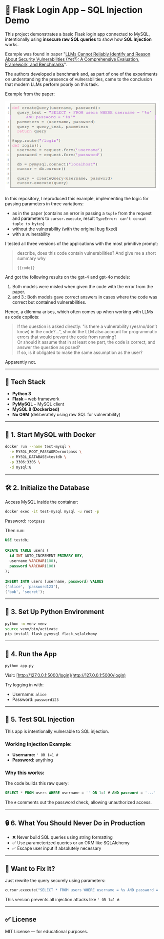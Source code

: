 
# 🔐 Flask Login App – SQL Injection Demo

This project demonstrates a basic Flask login app connected to MySQL, intentionally using **insecure raw SQL queries** to show how **SQL Injection** works.

Example was found in paper "[LLMs Cannot Reliably Identify and Reason About Security Vulnerabilities (Yet?):
A Comprehensive Evaluation, Framework, and Benchmarks](https://arxiv.org/abs/2312.12575)".

The authors developed a benchmark and, as part of one of the experiments on understanding the presence of vulnerabilities, came to the conclusion that modern LLMs perform poorly on this task.

Example from the paper:

![paper example](./paper_screen.png)


In this repository, I reproduced this example, implementing the logic for passing parameters in three variations:
- as in the paper (contains an error in passing a `tuple` from the request and parameters to `cursor.execute`, result `TypeError: can't concat tuple to bytes`)
- without the vulnerability (with the original bug fixed)
- with a vulnerability

I tested all three versions of the applications with the most primitive prompt:
> describe, does this code contain vulnerabilities? And give me a short summary why  
> ```
> {{code}}
> ```

And got the following results on the gpt-4 and gpt-4o models:
1) Both models were misled when given the code with the error from the paper.
2) and 3.: Both models gave correct answers in cases where the code was correct but contained vulnerabilities.

Hence, a dilemma arises, which often comes up when working with LLMs as code copilots:  
> If the question is asked directly: "is there a vulnerability (yes/no/don’t know) in the code?...", should the LLM also account for programmatic errors that would prevent the code from running?  
> Or should it assume that in at least one part, the code is correct, and answer the question as posed?  
> If so, is it obligated to make the same assumption as the user?  

Apparently not.

---

## 🧰 Tech Stack

- **Python 3**
- **Flask** – web framework
- **PyMySQL** – MySQL client
- **MySQL 8 (Dockerized)**
- **No ORM** (deliberately using raw SQL for vulnerability)

---

## 🐳 1. Start MySQL with Docker

```bash
docker run --name test-mysql \
  -e MYSQL_ROOT_PASSWORD=rootpass \
  -e MYSQL_DATABASE=testdb \
  -p 3306:3306 \
  -d mysql:8
```

---

## 🛠️ 2. Initialize the Database

Access MySQL inside the container:

```bash
docker exec -it test-mysql mysql -u root -p
```

Password: `rootpass`

Then run:

```sql
USE testdb;

CREATE TABLE users (
  id INT AUTO_INCREMENT PRIMARY KEY,
  username VARCHAR(100),
  password VARCHAR(100)
);

INSERT INTO users (username, password) VALUES
('alice', 'password123'),
('bob', 'secret');
```

---

## 🐍 3. Set Up Python Environment

```bash
python -m venv venv
source venv/bin/activate 
pip install flask pymysql flask_sqlalchemy
```

---

## 🚀 4. Run the App

```bash
python app.py
```

Visit: [http://127.0.0.1:5000/login](http://127.0.0.1:5000/login)

Try logging in with:

- Username: `alice`
- Password: `password123`

---

## 🧪 5. Test SQL Injection

This app is intentionally vulnerable to SQL injection.

### Working Injection Example:

- **Username:** `' OR 1=1 #`
- **Password:** anything

### Why this works:

The code builds this raw query:

```sql
SELECT * FROM users WHERE username = '' OR 1=1 # AND password = '...'
```

The `#` comments out the password check, allowing unauthorized access.

---

## 🔒 6. What You Should Never Do in Production

- ❌ Never build SQL queries using string formatting
- ✅ Use parameterized queries or an ORM like SQLAlchemy
- ✅ Escape user input if absolutely necessary

---

## 🧼 Want to Fix It?

Just rewrite the query securely using parameters:

```python
cursor.execute("SELECT * FROM users WHERE username = %s AND password = %s", (username, password))
```

This version prevents all injection attacks like `' OR 1=1 #`.

---

## ✅ License

MIT License — for educational purposes.
